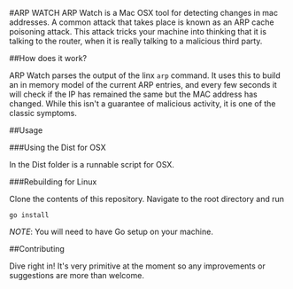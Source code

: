 #ARP WATCH
ARP Watch is a Mac OSX tool for detecting changes in mac addresses. A common attack that takes place is known as an ARP cache poisoning attack. This attack tricks your machine into thinking that it is talking to the router, when it is really talking to a malicious third party. 

##How does it work?

ARP Watch parses the output of the linx `arp` command. It uses this to build an in memory model of the current ARP entries, and every few seconds it will check if the IP has remained the same but the MAC address has changed. While this isn't a guarantee of malicious activity, it is one of the classic symptoms.

##Usage

###Using the Dist for OSX

In the Dist folder is a runnable script for OSX.

###Rebuilding for Linux

Clone the contents of this repository. Navigate to the root directory and run

    go install

*NOTE*: You will need to have Go setup on your machine.

##Contributing

Dive right in! It's very primitive at the moment so any improvements or suggestions are more than welcome.
